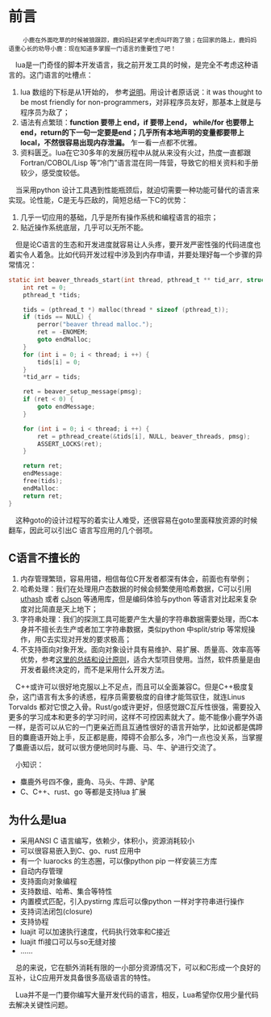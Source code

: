# 前言

```
    小鹿在外面吃草的时候被狼跟踪，鹿妈妈赶紧学老虎叫吓跑了狼；在回家的路上，鹿妈妈语重心长的劝导小鹿：现在知道多掌握一门语言的重要性了吧！
```

&emsp;lua是一门奇怪的脚本开发语言，我之前开发工具的时候，是完全不考虑这种语言的。这门语言的吐槽点：

1. lua 数组的下标是从1开始的， 参考[说明](https://www.zhihu.com/question/19675689/answer/19174752)。用设计者原话说：it was thought to be most friendly for non-programmers，对非程序员友好，那基本上就是与程序员为敌了；
2. 语法有点繁琐：**function 要带上 end，if 要带上end， while/for 也要带上end，return的下一句一定要是end；几乎所有本地声明的变量都要带上local，不然很容易出现内存泄漏。** 乍一看一点都不优雅。
3. 资料匮乏。lua在它30多年的发展历程中从就从来没有火过，热度一直都跟 Fortran/COBOL/Lisp 等“冷门”语言混在同一阵营，导致它的相关资料和手册较少，感受度较低。

&emsp;当采用python 设计工具遇到性能瓶颈后，就迫切需要一种功能可替代的语言来实现。论性能，C是无与匹敌的，简短总结一下C的优势：

1. 几乎一切应用的基础，几乎是所有操作系统和编程语言的祖宗；
2. 贴近操作系统底层，几乎可以无所不能。

&emsp;但是论C语言的生态和开发进度就容易让人头疼，要开发严密性强的代码进度也着实令人着急。比如代码开发过程中涉及到内存申请，并要处理好每一个步骤的异常情况：

```C
static int beaver_threads_start(int thread, pthread_t ** tid_arr, struct beaver_message* pmsg) {
    int ret = 0;
    pthread_t *tids;

    tids = (pthread_t *) malloc(thread * sizeof (pthread_t));
    if (tids == NULL) {
        perror("beaver thread malloc.");
        ret = -ENOMEM;
        goto endMalloc;
    }
    for (int i = 0; i < thread; i ++) {
        tids[i] = 0;
    }
    *tid_arr = tids;

    ret = beaver_setup_message(pmsg);
    if (ret < 0) {
        goto endMessage;
    }

    for (int i = 0; i < thread; i ++) {
        ret = pthread_create(&tids[i], NULL, beaver_threads, pmsg);
        ASSERT_LOCKS(ret);
    }

    return ret;
    endMessage:
    free(tids);
    endMalloc:
    return ret;
}
```

&emsp;这种goto的设计过程写的着实让人难受，还很容易在goto里面释放资源的时候翻车，因此可以引出C 语言写应用的几个弱项。

## C语言不擅长的

1. 内存管理繁琐，容易用错，相信每位C开发者都深有体会，前面也有举例；
2. 哈希处理：我们在处理用户态数据的时候会频繁使用哈希数据，C可以引用 [uthash](http://troydhanson.github.io/uthash/index.html) 或者 [cJson](https://github.com/DaveGamble/cJSON) 等通用库，但是编码体验与python 等语言对比起来复杂度对比简直是天上地下；
3. 字符串处理：我们的探测工具可能要产生大量的字符串数据需要处理，而C本身并不擅长去生产或者加工字符串数据，类似python 中split/strip 等常规操作，用C去实现对开发的要求极高；
4. 不支持面向对象开发。面向对象设计具有易维护、易扩展、质量高、效率高等优势，参考[这里的总结和设计原则](https://www.cnblogs.com/sun_moon_earth/archive/2008/07/21/1247512.html)，适合大型项目使用。当然，软件质量是由开发者最终决定的，而不是采用什么开发方法。

&emsp;C++或许可以很好地克服以上不足点，而且可以全面兼容C。但是C++极度复杂，这门语言有太多的诱惑，程序员需要极度的自律才能驾驭住，就连Linus Torvalds 都对它恨之入骨。Rust/go或许更好，但感觉跟C互斥性很强，需要投入更多的学习成本和更多的学习时间，这样不可控因素就大了。能不能像小鹿学外语一样，是否可以从它的一门更亲近而且互通性很好的语言开始学，比如说都是偶蹄目的麋鹿语开始上手，反正都是鹿，障碍不会那么多，冷门一点也没关系，当掌握了麋鹿语以后，就可以很方便地同时与鹿、马、牛、驴进行交流了。

&emsp;小知识：

* 麋鹿外号四不像，鹿角、马头、牛蹄、驴尾
* C、C++、rust、go 等都是支持lua 扩展

## 为什么是lua

* 采用ANSI C 语言编写，依赖少，体积小，资源消耗较小
* 可以很容易嵌入到C、go、rust 应用中
* 有一个 luarocks 的生态圈，可以像python pip 一样安装三方库
* 自动内存管理
* 支持面向对象编程
* 支持数组、哈希、集合等特性
* 内置模式匹配，引入pystirng 库后可以像python 一样对字符串进行操作
* 支持词法闭包(closure)
* 支持协程
* luajit 可以加速执行速度，代码执行效率和C接近
* luajit ffi接口可以与so无缝对接
* ……

&emsp;总的来说，它在额外消耗有限的一小部分资源情况下，可以和C形成一个良好的互补，让C应用开发具备很多高级语言的特性。

&emsp;Lua并不是一门要你编写大量开发代码的语言，相反，Lua希望你仅用少量代码去解决关键性问题。

